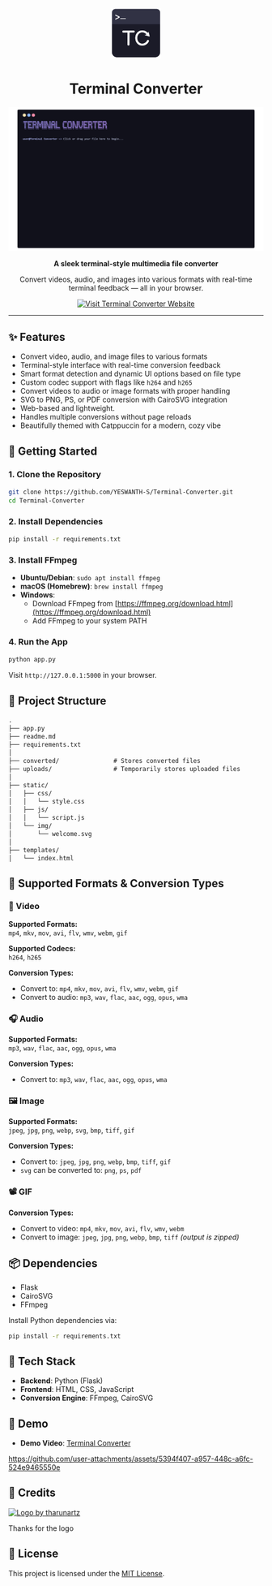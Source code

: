<p align="center">
  <img src="assets/Logo.png" alt="Terminal Converter Logo" width="100"/>
</p>

<h1 align="center">Terminal Converter</h1>

<p align="center">
  <img src="assets/terminal.gif" alt="Terminal Converter Preview" width="900"/>
</p>

<p align="center"><strong>A sleek terminal-style multimedia file converter</strong></p>
<p align="center">
  Convert videos, audio, and images into various formats with real-time terminal feedback — all in your browser.
</p>

<p align="center">
  <a href="https://terminal-converter.onrender.com/" target="_blank">
    <img src="https://img.shields.io/badge/Visit%20Website-Terminal%20Converter-b4befe?style=for-the-badge" alt="Visit Terminal Converter Website"/>
  </a>
</p>

---

## ✨ Features

- Convert video, audio, and image files to various formats  
- Terminal-style interface with real-time conversion feedback  
- Smart format detection and dynamic UI options based on file type  
- Custom codec support with flags like `h264` and `h265`  
- Convert videos to audio or image formats with proper handling  
- SVG to PNG, PS, or PDF conversion with CairoSVG integration  
- Web-based and lightweight.
- Handles multiple conversions without page reloads 
- Beautifully themed with Catppuccin for a modern, cozy vibe


## 🚀 Getting Started

### 1. Clone the Repository

```bash
git clone https://github.com/YESWANTH-S/Terminal-Converter.git
cd Terminal-Converter
```

### 2. Install Dependencies

```bash
pip install -r requirements.txt
```

### 3. Install FFmpeg

- **Ubuntu/Debian**: `sudo apt install ffmpeg`
- **macOS (Homebrew)**: `brew install ffmpeg`
- **Windows**:
  - Download FFmpeg from [https://ffmpeg.org/download.html](https://ffmpeg.org/download.html)
  - Add FFmpeg to your system PATH

### 4. Run the App

```bash
python app.py
```

Visit `http://127.0.0.1:5000` in your browser.


## 📁 Project Structure

```
.
├── app.py
├── readme.md
├── requirements.txt
│
├── converted/               # Stores converted files
├── uploads/                 # Temporarily stores uploaded files
│
├── static/
│   ├── css/
│   │   └── style.css
│   ├── js/
│   │   └── script.js
│   └── img/
│       └── welcome.svg
│
├── templates/
│   └── index.html
```

## 🔄 Supported Formats & Conversion Types

### 🎥 Video

**Supported Formats:**  
`mp4`, `mkv`, `mov`, `avi`, `flv`, `wmv`, `webm`, `gif`

**Supported Codecs:**  
`h264`, `h265`

**Conversion Types:**

- Convert to: `mp4`, `mkv`, `mov`, `avi`, `flv`, `wmv`, `webm`, `gif`
- Convert to audio: `mp3`, `wav`, `flac`, `aac`, `ogg`, `opus`, `wma`

### 🎧 Audio

**Supported Formats:**  
`mp3`, `wav`, `flac`, `aac`, `ogg`, `opus`, `wma`

**Conversion Types:**

- Convert to: `mp3`, `wav`, `flac`, `aac`, `ogg`, `opus`, `wma`

### 🖼️ Image

**Supported Formats:**  
`jpeg`, `jpg`, `png`, `webp`, `svg`, `bmp`, `tiff`, `gif`

**Conversion Types:**

- Convert to: `jpeg`, `jpg`, `png`, `webp`, `bmp`, `tiff`, `gif`
- `svg` can be converted to: `png`, `ps`, `pdf`

### 📽️ GIF

**Conversion Types:**

- Convert to video: `mp4`, `mkv`, `mov`, `avi`, `flv`, `wmv`, `webm`
- Convert to image: `jpeg`, `jpg`, `png`, `webp`, `bmp`, `tiff` *(output is zipped)*


## 📦 Dependencies

- Flask  
- CairoSVG  
- FFmpeg

Install Python dependencies via:

```bash
pip install -r requirements.txt
```

## 🧰 Tech Stack

- **Backend**: Python (Flask)
- **Frontend**: HTML, CSS, JavaScript
- **Conversion Engine**: FFmpeg, CairoSVG


## 🔗 Demo

- **Demo Video**: [Terminal Converter](assets/demo.mp4)

https://github.com/user-attachments/assets/5394f407-a957-448c-a6fc-524e9465550e

## 🎨 Credits

<p> <a href="https://github.com/tharunartz"> <img src="https://img.shields.io/badge/Logo%20By-@tharunartz-b4befe?style=for-the-badge&logo=github" alt="Logo by tharunartz"/> </a> </p>
<p>Thanks for the logo</p>

## 📄 License

This project is licensed under the [MIT License](LICENSE).

